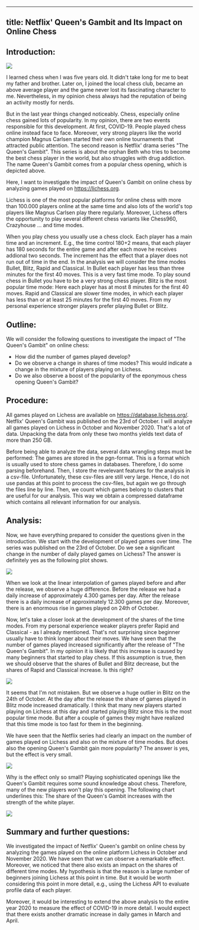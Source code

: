 ---------------------------------
title: Netflix' Queen's Gambit and Its Impact on Online Chess
---------------------------------


Introduction:
------------

![](<../images/lichess_qg_picture.png>)

I learned chess when I was five years old. It didn't take long for me to beat my father and brother. Later on, I joined the local chess club, became an above average player and the game never lost its fascinating character to me. Nevertheless, in my opinion chess always had the reputation of being an activity mostly for nerds.

But in the last year things changed noticeably. Chess, especially online chess gained lots of popularity. In my opinion, there are two events responsible for this development. At first, COVID-19. People played chess online instead face to face. Moreover, very strong players like the world champion Magnus Carlsen started their own online tournaments that attracted public attention. The second reason is Netflix' drama series "The Queen's Gambit". This series is about the orphan Beth who tries to become the best chess player in the world, but also struggles with drug addiction. The name Queen's Gambit comes from a popular chess opening, which is depicted above.

Here, I want to investigate the impact of Queen's Gambit on online chess by analyzing games played on <https://lichess.org>.

Lichess is one of the most popular platforms for online chess with more than 100.000 players online at the same time and also lots of the world's top players like Magnus Carlsen play there regularly. Moreover, Lichess offers the opportunity to play several different chess variants like Chess960, Crazyhouse ... and time modes.

When you play chess you usually use a chess clock. Each player has a main time and an increment. E.g., the time control 180+2 means, that each player has 180 seconds for the entire game and after each move he receives addional two seconds. The increment has the effect that a player does not run out of time in the end. In the analysis we will consider the time modes Bullet, Blitz, Rapid and Classical. In Bullet each player has less than three minutes for the first 40 moves. This is a very fast time mode. To play sound chess in Bullet you have to be a very strong chess player. Blitz is the most popular time mode: Here each player has at most 8 minutes for the first 40 moves. Rapid and Classical are slower time modes, in which each player has less than or at least 25 minutes for the first 40 moves. From my personal experience stronger players prefer playing Bullet or Blitz.


Outline:
------------
We will consider the following questions to investigate the impact of "The Queen's Gambit" on online chess:
-	How did the number of games played develop?
-	Do we observe a change in shares of time modes? This would indicate a change in the mixture of players playing on Lichess.
-	Do we also observe a boost of the popularity of the eponymous chess opening Queen's Gambit?


Procedure:
-------------
All games played on Lichess are available on https://database.lichess.org/. Netflix' Queen's Gambit was published on the 23rd of October. I will analyze all games played on Lichess in October and November 2020. That's a lot of data. Unpacking the data from only these two months yields text data of more than 250 GB.

Before being able to analyze the data, several data wrangling steps must be performed: The games are stored in the pgn-format. This is a format which is usually used to store chess games in databases. Therefore, I do some parsing beforehand. Then, I store the revelevant features for the analysis in a csv-file. Unfortunately, these csv-files are still very large. Hence, I do not use pandas at this point to process the csv-files, but again we go through the files line by line. Then, we count which games belong to clusters that are useful for our analysis. This way we obtain a compressed dataframe which contains all relevant information for our analysis.

Analysis:
------------
Now, we have everything prepared to consider the questions given in the introduction. We start with the development of played games over time. The series was published on the 23rd of October. Do we see a significant change in the number of daily played games on Lichess? The answer is definitely yes as the following plot shows.

![](<../images/development_games_per_day.png>)

When we look at the linear interpolation of games played before and after the release, we observe a huge difference. Before the release we had a daily increase of approximately 4.300 games per day. After the release there is a daily increase of approximately 12.300 games per day. Moreover, there is an enormous rise in games played on 24th of October.

Now, let's take a closer look at the development of the shares of the time modes. From my personal experience weaker players prefer Rapid and Classical - as I already mentioned. That's not surprising since beginner usually have to think longer about their moves. We have seen that the number of games played increased significantly after the release of "The Queen's Gambit". In my opinion it is likely that this increase is caused by many beginners that started to play chess. If this assumption is true, then we should observe that the shares of Bullet and Blitz decrease, but the shares of Rapid and Classical increase. Is this right?

![](<../images/development_time_modes.png>)

It seems that I'm not mistaken. But we observe a huge outlier in Blitz on the 24th of October. At the day after the release the share of games played in Blitz mode increased dramatically. I think that many new players started playing on Lichess at this day and started playing Blitz since this is the most popular time mode. But after a couple of games they might have realized that this time mode is too fast for them in the beginning.

We have seen that the Netflix series had clearly an impact on the number of games played on Lichess and also on the mixture of time modes. But does also the opening Queen's Gambit gain more popularity? The answer is yes, but the effect is very small.

![](<../images/development_popularity_gq.png>)


Why is the effect only so small? Playing sophisticated openings like the Queen's Gambit requires some sound knowledge about chess. Therefore, many of the new players won't play this opening. The following chart underlines this: The share of the Queen's Gambit increases with the strength of the white player.

![](<../images/popularity_qg_wrt_strength.png>)


Summary and further questions:
------------------------
We investigated the impact of Netflix' Queen's gambit on online chess by analyzing the games played on the online platform Lichess in October and November 2020. We have seen that we can observe a remarkable effect. Moreover, we noticed that there also exists an impact on the shares of different time modes. My hypothesis is that the reason is a large number of beginners joining Lichess at this point in time. But it would be worth considering this point in more detail, e.g., using the Lichess API to evaluate profile data of each player.

Moreover, it would be interesting to extend the above analysis to the entire year 2020 to measure the effect of COVID-19 in more detail. I would expect that there exists another dramatic increase in daily games in March and April.